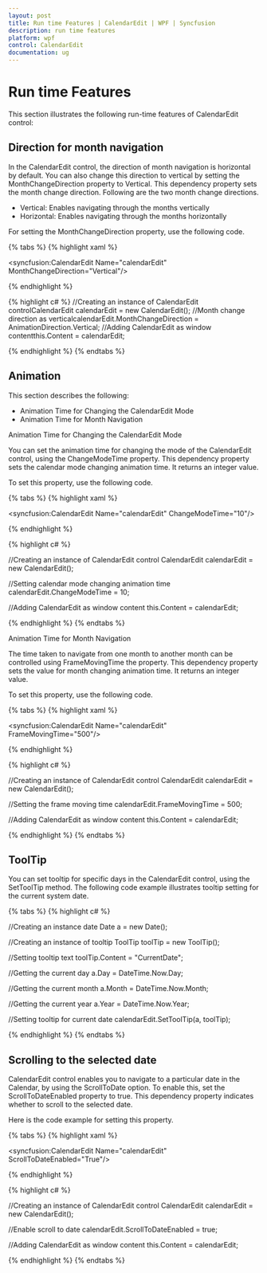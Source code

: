 ```yaml
---
layout: post
title: Run time Features | CalendarEdit | WPF | Syncfusion
description: run time features
platform: wpf
control: CalendarEdit
documentation: ug
---
```


# Run time Features

This section illustrates the following run-time features of CalendarEdit control:

## Direction for month navigation

In the CalendarEdit control, the direction of month navigation is horizontal by default. You can also change this direction to vertical by setting the MonthChangeDirection property to Vertical. This dependency property sets the month change direction. Following are the two month change directions.

* Vertical: Enables navigating through the months vertically 
* Horizontal: Enables navigating through the months horizontally

For setting the MonthChangeDirection property, use the following code.

{% tabs %}
{% highlight xaml %}

<!-- Adding calendar with month change direction as vertical -->
<syncfusion:CalendarEdit Name="calendarEdit" MonthChangeDirection="Vertical"/>

{% endhighlight %}

{% highlight c# %}
//Creating an instance of CalendarEdit controlCalendarEdit calendarEdit = new CalendarEdit();
//Month change direction as verticalcalendarEdit.MonthChangeDirection = AnimationDirection.Vertical;
//Adding CalendarEdit as window contentthis.Content = calendarEdit;

{% endhighlight %}
{% endtabs %}

## Animation

This section describes the following:

* Animation Time for Changing the CalendarEdit Mode
* Animation Time for Month Navigation

Animation Time for Changing the CalendarEdit Mode

You can set the animation time for changing the mode of the CalendarEdit control, using the ChangeModeTime property. This dependency property sets the calendar mode changing animation time. It returns an integer value.

To set this property, use the following code.

{% tabs %}
{% highlight xaml %}

<!-- Adding calendar with change mode time -->
<syncfusion:CalendarEdit Name="calendarEdit" ChangeModeTime="10"/>

{% endhighlight %}

{% highlight c# %}

//Creating an instance of CalendarEdit control
CalendarEdit calendarEdit = new CalendarEdit();

//Setting calendar mode changing animation time
calendarEdit.ChangeModeTime = 10;

//Adding CalendarEdit as window content
this.Content = calendarEdit;

{% endhighlight %}
{% endtabs %}

Animation Time for Month Navigation

The time taken to navigate from one month to another month can be controlled using FrameMovingTime the property. This dependency property sets the value for month changing animation time. It returns an integer value.

To set this property, use the following code.

{% tabs %}
{% highlight xaml %}
<!-- Adding calendar with Frame moving time as 500 -->
<syncfusion:CalendarEdit Name="calendarEdit" FrameMovingTime="500"/>

{% endhighlight %}

{% highlight c# %}

//Creating an instance of CalendarEdit control
CalendarEdit calendarEdit = new CalendarEdit();

//Setting the frame moving time
calendarEdit.FrameMovingTime = 500;

//Adding CalendarEdit as window content
this.Content = calendarEdit;

{% endhighlight %}
{% endtabs %}

## ToolTip

You can set tooltip for specific days in the CalendarEdit control, using the SetToolTip method. The following code example illustrates tooltip setting for the current system date. 

{% tabs %}
{% highlight c# %}

//Creating an instance date
Date a = new Date();

//Creating an instance of tooltip
ToolTip toolTip = new ToolTip();

//Setting tooltip text
toolTip.Content = "CurrentDate"; 

//Getting the current day
a.Day = DateTime.Now.Day;   

//Getting the current month
a.Month = DateTime.Now.Month;  

//Getting the current year
a.Year = DateTime.Now.Year;

//Setting tooltip for current date
calendarEdit.SetToolTip(a, toolTip); 

{% endhighlight %}
{% endtabs %}

## Scrolling to the selected date

CalendarEdit control enables you to navigate to a particular date in the Calendar, by using the ScrollToDate option. To enable this, set the ScrollToDateEnabled property to true. This dependency property indicates whether to scroll to the selected date. 

Here is the code example for setting this property.

{% tabs %}
{% highlight xaml %}
<!-- Adding calendar with scroll to date as true -->
<syncfusion:CalendarEdit Name="calendarEdit" ScrollToDateEnabled="True"/>

{% endhighlight %}

{% highlight c# %}

//Creating an instance of CalendarEdit control
CalendarEdit calendarEdit = new CalendarEdit();

//Enable scroll to date
calendarEdit.ScrollToDateEnabled = true;

//Adding CalendarEdit as window content
this.Content = calendarEdit;

{% endhighlight %}
{% endtabs %}
